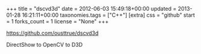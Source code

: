 +++
title = "dscvd3d"
date = 2012-06-03 15:49:18+00:00
updated = 2013-01-28 16:21:11+00:00
taxonomies.tags = ["C++"]
[extra]
css = "github"
start = 1
forks_count = 1
license = "None"
+++

<https://github.com/ousttrue/dscvd3d>

DirectShow to OpenCV to D3D

